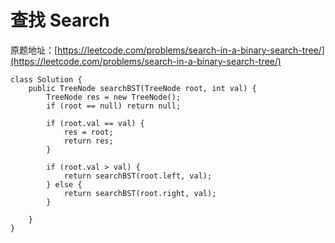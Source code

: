 # 查找 Search

原题地址：[https://leetcode.com/problems/search-in-a-binary-search-tree/](https://leetcode.com/problems/search-in-a-binary-search-tree/)





```text
class Solution {
    public TreeNode searchBST(TreeNode root, int val) {
        TreeNode res = new TreeNode();
        if (root == null) return null;
        
        if (root.val == val) {
            res = root;
            return res;
        }
        
        if (root.val > val) {
            return searchBST(root.left, val);
        } else {
            return searchBST(root.right, val);
        }
        
    }
}
```



